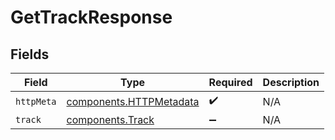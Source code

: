 # GetTrackResponse


## Fields

| Field                                                              | Type                                                               | Required                                                           | Description                                                        |
| ------------------------------------------------------------------ | ------------------------------------------------------------------ | ------------------------------------------------------------------ | ------------------------------------------------------------------ |
| `httpMeta`                                                         | [components.HTTPMetadata](../../models/components/httpmetadata.md) | :heavy_check_mark:                                                 | N/A                                                                |
| `track`                                                            | [components.Track](../../models/components/track.md)               | :heavy_minus_sign:                                                 | N/A                                                                |